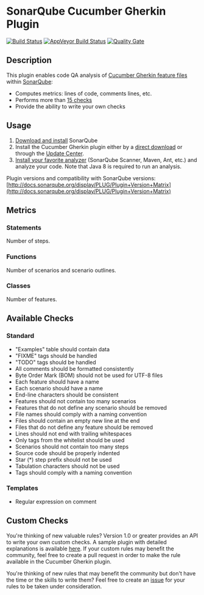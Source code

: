 SonarQube Cucumber Gherkin Plugin
=================================

[![Build Status](https://api.travis-ci.org/racodond/sonar-gherkin-plugin.svg?branch=master)](https://travis-ci.org/racodond/sonar-gherkin-plugin)
[![AppVeyor Build Status](https://ci.appveyor.com/api/projects/status/hhh9gsp77hatvai1/branch/master?svg=true)](https://ci.appveyor.com/project/racodond/sonar-gherkin-plugin/branch/master)
[![Quality Gate](https://sonarqube.com/api/badges/gate?key=com.racodond.sonarqube.plugin.gherkin:gherkin)](https://sonarqube.com/overview?id=com.racodond.sonarqube.plugin.gherkin%3Agherkin)

## Description
This plugin enables code QA analysis of [Cucumber Gherkin feature files](https://github.com/cucumber/cucumber/wiki/Gherkin) within [SonarQube](http://www.sonarqube.org):

 * Computes metrics: lines of code, comments lines, etc.
 * Performs more than [15 checks](#available-checks)
 * Provide the ability to write your own checks

## Usage

1. [Download and install](http://docs.sonarqube.org/display/SONAR/Setup+and+Upgrade) SonarQube
1. Install the Cucumber Gherkin plugin either by a [direct download](https://github.com/racodond/sonar-gherkin-plugin/releases) or through the [Update Center](http://docs.sonarqube.org/display/SONAR/Update+Center).
1. [Install your favorite analyzer](http://docs.sonarqube.org/display/SONAR/Analyzing+Source+Code#AnalyzingSourceCode-RunningAnalysis) (SonarQube Scanner, Maven, Ant, etc.) and analyze your code. Note that Java 8 is required to run an analysis.

Plugin versions and compatibility with SonarQube versions: [http://docs.sonarqube.org/display/PLUG/Plugin+Version+Matrix](http://docs.sonarqube.org/display/PLUG/Plugin+Version+Matrix)

## Metrics

### Statements
Number of steps.

### Functions
Number of scenarios and scenario outlines.

### Classes
Number of features.


## Available Checks

### Standard

 * "Examples" table should contain data
 * "FIXME" tags should be handled
 * "TODO" tags should be handled
 * All comments should be formatted consistently
 * Byte Order Mark (BOM) should not be used for UTF-8 files
 * Each feature should have a name
 * Each scenario should have a name
 * End-line characters should be consistent
 * Features should not contain too many scenarios
 * Features that do not define any scenario should be removed
 * File names should comply with a naming convention
 * Files should contain an empty new line at the end
 * Files that do not define any feature should be removed
 * Lines should not end with trailing whitespaces
 * Only tags from the whitelist should be used
 * Scenarios should not contain too many steps
 * Source code should be properly indented
 * Star (*) step prefix should not be used
 * Tabulation characters should not be used
 * Tags should comply with a naming convention

### Templates

 * Regular expression on comment


## Custom Checks

You're thinking of new valuable rules? Version 1.0 or greater provides an API to write your own custom checks.
A sample plugin with detailed explanations is available [here](https://github.com/racodond/sonar-gherkin-custom-rules-plugin).
If your custom rules may benefit the community, feel free to create a pull request in order to make the rule available in the Cucumber Gherkin plugin.

You're thinking of new rules that may benefit the community but don't have the time or the skills to write them? Feel free to create an [issue](https://github.com/racodond/sonar-gherkin-plugin/issues) for your rules to be taken under consideration.
